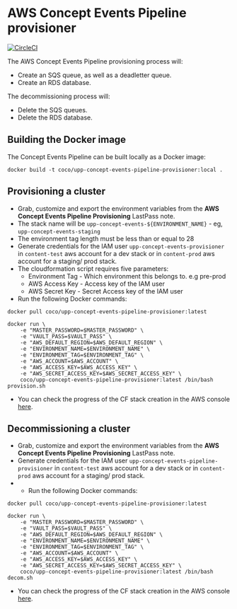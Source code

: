 # AWS Concept Events Pipeline provisioner

[![CircleCI](https://circleci.com/gh/Financial-Times/upp-provisioners.svg?style=shield)](https://circleci.com/gh/Financial-Times/upp-provisioners)

The AWS Concept Events Pipeline provisioning process will:

* Create an SQS queue, as well as a deadletter queue.
* Create an RDS database.

The decommissioning process will:

* Delete the SQS queues.
* Delete the RDS database.

## Building the Docker image
The Concept Events Pipeline can be built locally as a Docker image:

``docker build -t coco/upp-concept-events-pipeline-provisioner:local .``

## Provisioning a cluster
- Grab, customize and export the environment variables from the **AWS Concept Events Pipeline Provisioning** LastPass note.
- The stack name will be `upp-concept-events-${ENVIRONMENT_NAME}` - eg, `upp-concept-events-staging`
- The environment tag length must be less than or equal to 28
- Generate credentials for the IAM user `upp-concept-events-provisioner` in `content-test` aws account for a dev stack or in `content-prod` aws account for a staging/ prod stack.
- The cloudformation script requires five parameters:
  * Environment Tag - Which environment this belongs to. e.g pre-prod
  * AWS Access Key - Access key of the IAM user
  * AWS Secret Key - Secret Access key of the IAM user
- Run the following Docker commands:
```
docker pull coco/upp-concept-events-pipeline-provisioner:latest

docker run \
    -e "MASTER_PASSWORD=$MASTER_PASSWORD" \
    -e "VAULT_PASS=$VAULT_PASS" \
    -e "AWS_DEFAULT_REGION=$AWS_DEFAULT_REGION" \
    -e "ENVIRONMENT_NAME=$ENVIRONMENT_NAME" \
    -e "ENVIRONMENT_TAG=$ENVIRONMENT_TAG" \
    -e "AWS_ACCOUNT=$AWS_ACCOUNT" \
    -e "AWS_ACCESS_KEY=$AWS_ACCESS_KEY" \
    -e "AWS_SECRET_ACCESS_KEY=$AWS_SECRET_ACCESS_KEY" \
    coco/upp-concept-events-pipeline-provisioner:latest /bin/bash provision.sh
```

- You can check the progress of the CF stack creation in the AWS console [here](https://eu-west-1.console.aws.amazon.com/cloudformation/home?region=eu-west-1#/stacks).

## Decommissioning a cluster
- Grab, customize and export the environment variables from the **AWS Concept Events Pipeline Provisioning** LastPass note.
- Generate credentials for the IAM user `upp-concept-events-pipeline-provisioner` in `content-test` aws account for a dev stack or in `content-prod` aws account for a staging/ prod stack.
- - Run the following Docker commands:
```
docker pull coco/upp-concept-events-pipeline-provisioner:latest

docker run \
    -e "MASTER_PASSWORD=$MASTER_PASSWORD" \
    -e "VAULT_PASS=$VAULT_PASS" \
    -e "AWS_DEFAULT_REGION=$AWS_DEFAULT_REGION" \
    -e "ENVIRONMENT_NAME=$ENVIRONMENT_NAME" \
    -e "ENVIRONMENT_TAG=$ENVIRONMENT_TAG" \
    -e "AWS_ACCOUNT=$AWS_ACCOUNT" \
    -e "AWS_ACCESS_KEY=$AWS_ACCESS_KEY" \
    -e "AWS_SECRET_ACCESS_KEY=$AWS_SECRET_ACCESS_KEY" \
    coco/upp-concept-events-pipeline-provisioner:latest /bin/bash decom.sh
```

- You can check the progress of the CF stack creation in the AWS console [here](https://eu-west-1.console.aws.amazon.com/cloudformation/home?region=eu-west-1#/stacks).
